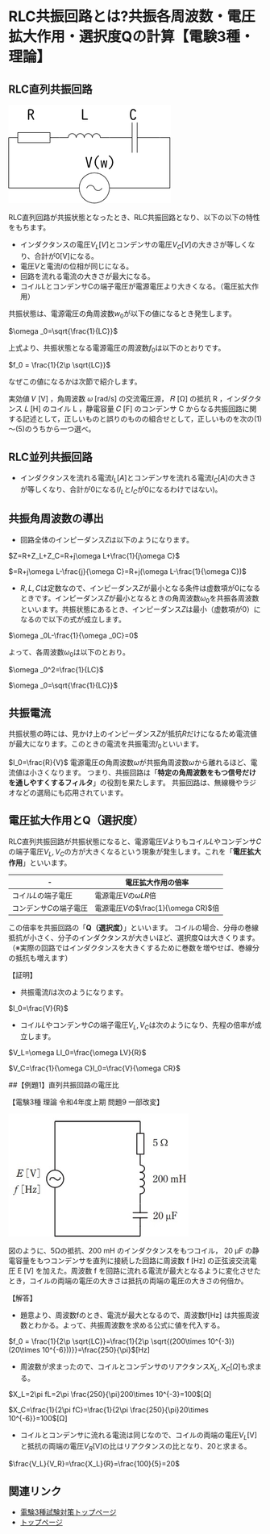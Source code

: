 # RLC共振回路とは?共振各周波数・電圧拡大作用・選択度Qの計算【電験3種・理論】


## RLC直列共振回路

![図](./assets/3-5-resonant-circuit1.png) 


RLC直列回路が共振状態となったとき、RLC共振回路となり、以下の以下の特性をもちます。

- インダクタンスの電圧$V_L[V]$とコンデンサの電圧$V_C[V]$の大きさが等しくなり、合計が0[V]になる。
- 電圧$V$と電流$I$の位相が同じになる。
- 回路を流れる電流の大きさが最大になる。
- コイルLとコンデンサCの端子電圧が電源電圧より大きくなる。（電圧拡大作用）

共振状態は、電源電圧の角周波数$w_0$が以下の値になるとき発生します。

$\omega _0=\sqrt{\frac{1}{LC}}$

上式より、共振状態となる電源電圧の周波数$f_0$は以下のとおりです。

$f_0 = \frac{1}{2\p \sqrt{LC}}$

なぜこの値になるかは次節で紹介します。

実効値 𝑉 [V] ，角周波数 𝜔 [rad/s] の交流電圧源， 𝑅 [Ω] の抵抗 R ，インダクタンス 𝐿 [H] のコイル L ，静電容量 𝐶 [F] のコンデンサ C からなる共振回路に関する記述として，正しいものと誤りのものの組合せとして，正しいものを次の(1)～(5)のうちから一つ選べ。

## RLC並列共振回路

- インダクタンスを流れる電流$I_L[A]$とコンデンサを流れる電流$I_C[A]$の大きさが等しくなり、合計が0になる($I_L$と$I_C$が$0$になるわけではない)。　

## 共振角周波数の導出

- 回路全体のインピーダンス$Z$は以下のようになります。

$Z=R+Z_L+Z_C=R+j\omega L+\frac{1}{j\omega C}$

$=R+j\omega L-\frac{j}{\omega C}=R+j(\omega L-\frac{1}{\omega C})$

- $R, L, C$は定数なので、インピーダンス$Z$が最小となる条件は虚数項が$0$になるときです。インピーダンス$Z$が最小となるときの角周波数$\omega _0$を共振各周波数といいます。共振状態にあるとき、インピーダンス$Z$は最小（虚数項が0）になるので以下の式が成立します。

$\omega _0L-\frac{1}{\omega _0C}=0$

よって、各周波数$\omega _0$は以下のとおり。

$\omega _0^2=\frac{1}{LC}$

$\omega _0=\sqrt{\frac{1}{LC}}$

## 共振電流


共振状態の時には、見かけ上のインピーダンス$Z$が抵抗$R$だけになるため電流値が最大になります。このときの電流を共振電流$I_0$といいます。

$I_0=\frac{R}{V}$
電源電圧の角周波数$\omega$が共振角周波数$\omega$から離れるほど、電流値は小さくなります。
つまり、共振回路は「**特定の角周波数をもつ信号だけを通しやすくするフィルタ**」の役割を果たします。
共振回路は、無線機やラジオなどの選局にも応用されています。

## 電圧拡大作用とQ（選択度）

RLC直列共振回路が共振状態になると、電源電圧$V$よりもコイル$L$やコンデンサ$C$の端子電圧$V_L, V_C$の方が大きくなるという現象が発生します。これを「**電圧拡大作用**」といいます。

-|電圧拡大作用の倍率
--|--
コイル$L$の端子電圧|電源電圧$V$の$\omega LR$倍
コンデンサ$C$の端子電圧|電源電圧$V$の$\frac{1}{\omega CR}$倍

この倍率を共振回路の「**Q（選択度）**」といいます。
コイルの場合、分母の巻線抵抗が小さく、分子のインダクタンスが大きいほど、選択度Qは大きくります。
（※実際の回路ではインダクタンスを大きくするために巻数を増やせば、巻線分の抵抗も増えます）

【証明】

- 共振電流$I$は次のようになります。

$I_0=\frac{V}{R}$

- コイル$L$やコンデンサ$C$の端子電圧$V_L, V_C$は次のようになり、先程の倍率が成立します。

$V_L=\omega LI_0=\frac{\omega LV}{R}$

$V_C=\frac{1}{\omega C}I_0=\frac{V}{\omega CR}$


##【例題1】直列共振回路の電圧比

【電験3種 理論 令和4年度上期 問題9 一部改変】

![図](./assets/3-5-resonant-circuit2.jpg) 

図のように、5Ωの抵抗、200 mH のインダクタンスをもつコイル， 20 μF の静電容量をもつコンデンサを直列に接続した回路に周波数 f [Hz] の正弦波交流電圧 E [V] を加えた。周波数 f を回路に流れる電流が最大となるように変化させたとき，コイルの両端の電圧の大きさは抵抗の両端の電圧の大きさの何倍か。

【解答】

- 題意より、周波数fのとき、電流が最大となるので、周波数f[Hz] は共振周波数とわかる。よって、共振周波数を求める公式に値を代入する。

$f_0 = \frac{1}{2\p \sqrt{LC}}=\frac{1}{2\p \sqrt{(200\times 10^{-3})(20\times 10^{-6}))}}=\frac{250}{\pi}$[Hz]

- 周波数が求まったので、コイルとコンデンサのリアクタンス$X_L, X_C[Ω]$も求まる。 

$X_L=2\pi fL=2\pi \frac{250}{\pi}200\times 10^{-3}=100$[Ω]

$X_C=\frac{1}{2\pi fC}=\frac{1}{2\pi \frac{250}{\pi}20\times 10^{-6}}=100$[Ω]

- コイルとコンデンサに流れる電流は同じなので、コイルの両端の電圧$V_L$[V] と抵抗の両端の電圧$V_R$[V]の比はリアクタンスの比となり、20と求まる。

$\frac{V_L}{V_R}=\frac{X_L}{R}=\frac{100}{5}=20$


## 関連リンク

- [電験3種試験対策トップページ](../index.md)
- [トップページ](../../../index.md)
